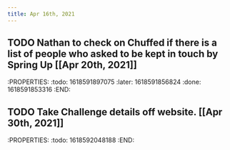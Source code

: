 ```yaml
---
title: Apr 16th, 2021
---
```


## TODO Nathan to check on Chuffed if there is a list of people who asked to be kept in touch by Spring Up [[Apr 20th, 2021]]
:PROPERTIES:
:todo: 1618591897075
:later: 1618591856824
:done: 1618591853316
:END:
## TODO Take Challenge details off website. [[Apr 30th, 2021]]
:PROPERTIES:
:todo: 1618592048188
:END:
##
